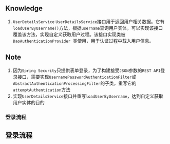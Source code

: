 ## Knowledge
1. `UserDetailsService`
`UserDetailsService`接口用于返回用户相关数据。它有`loadUserByUsername()`方法，根据`username`查询用户实体，可以实现该接口覆盖该方法，实现自定义获取用户过程。该接口实现类被`DaoAuthenticationProvider `类使用，用于认证过程中载入用户信息。
## Note
1. 因为`Spring Security`只提供表单登录，为了构建接受`JSON`参数的`REST API`登录接口，需要实现`UsernamePasswordAuthenticationFilter`或`AbstractAuthenticationProcessingFilter`的子类，重写它的 `attemptAuthentication`方法
2. 实现`UserDetailsService`接口并重写`loadUserByUsername`，达到自定义获取用户实体的目的

### 登录流程
## 登录流程

<!--stackedit_data:
eyJoaXN0b3J5IjpbLTIxMzU3MDMyODMsLTE2ODIwMDU1MDAsMT
AzODczODU2OCwtMTgyOTg3MTY4LC02OTg5NTI4NDYsNjA2MTUz
MTJdfQ==
-->